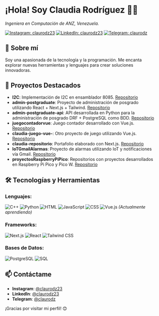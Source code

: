 # ¡Hola! Soy Claudia Rodríguez 👩‍💻

*Ingeniera en Computación de ANZ, Venezuela.*

[![Instagram: claurodz23](https://img.shields.io/badge/Instagram-%40claurodz23-pink?style=flat&logo=instagram)](https://www.instagram.com/claurodz23)
[![LinkedIn: claurodz23](https://img.shields.io/badge/LinkedIn-%40claurodz23-blue?style=flat&logo=linkedin)](https://www.linkedin.com/in/claurodz23)
[![Telegram: claurodz](https://img.shields.io/badge/Telegram-%40claurodz-blue?style=flat&logo=telegram)](https://t.me/claurodz)

## 🌟 Sobre mí

Soy una apasionada de la tecnología y la programación. Me encanta explorar nuevas herramientas y lenguajes para crear soluciones innovadoras.

## 🚀 Proyectos Destacados

- **I2C**: Implementación de I2C en ensamblador 8085. [Repositorio](https://github.com/claurodz22/I2C)
- **admin-postgraduate**: Proyecto de administración de posgrado utilizando React + Next.js + Tailwind. [Repositorio](https://github.com/claurodz22/admin-postgraduate)
- **admin-postgraduate-api**: API desarrollada en Python para la administración de posgrado DRF + PostgreSQL como BDD. [Repositorio](https://github.com/claurodz22/admin-postgraduate-api)
- **juegocontadorvue**: Juego contador desarrollado con Vue.js. [Repositorio](https://github.com/claurodz22/juegocontadorvue)
- **claudia-juego-vue-**: Otro proyecto de juego utilizando Vue.js. [Repositorio](https://github.com/claurodz22/claudia-juego-vue-)
- **claudia-repositorio**: Portafolio elaborado con Next.js. [Repositorio](https://github.com/claurodz22/claudia-repositorio)
- **IoTGmailAlarmas**: Proyecto de alarmas utilizando IoT y notificaciones vía Gmail. [Repositorio](https://github.com/claurodz22/IoTGmailAlarmas)
- **proyectosRaspberryPiPico**: Repositorios con proyectos desarrollados en Raspberry Pi Pico y Pico W. [Repositorio](https://github.com/claurodz22/proyectosRaspberryPiPico)

## 🛠️ Tecnologías y Herramientas

### Lenguajes:
![C++](https://img.shields.io/badge/-C++-00599C?style=flat&logo=c%2B%2B)
![Python](https://img.shields.io/badge/-Python-3776AB?style=flat&logo=python)
![HTML](https://img.shields.io/badge/-HTML-E34F26?style=flat&logo=html5)
![JavaScript](https://img.shields.io/badge/-JavaScript-F7DF1E?style=flat&logo=javascript)
![CSS](https://img.shields.io/badge/-CSS-1572B6?style=flat&logo=css3)
![Vue.js](https://img.shields.io/badge/-Vue.js-4FC08D?style=flat&logo=vue.js) *(Actualmente aprendiendo)*

### Frameworks:
![Next.js](https://img.shields.io/badge/-Next.js-000000?style=flat&logo=next.js)
![React](https://img.shields.io/badge/-React-61DAFB?style=flat&logo=react)
![Tailwind CSS](https://img.shields.io/badge/-Tailwind%20CSS-06B6D4?style=flat&logo=tailwindcss)

### Bases de Datos:
![PostgreSQL](https://img.shields.io/badge/-PostgreSQL-336791?style=flat&logo=postgresql)
![SQL](https://img.shields.io/badge/-SQL-003B57?style=flat&logo=sqlite)


## 📫 Contáctame

- **Instagram**: [@claurodz23](https://www.instagram.com/claurodz23)
- **LinkedIn**: [@claurodz23](https://www.linkedin.com/in/claurodz23)
- **Telegram**: [@claurodz](https://t.me/claurodz)

¡Gracias por visitar mi perfil! 😊
